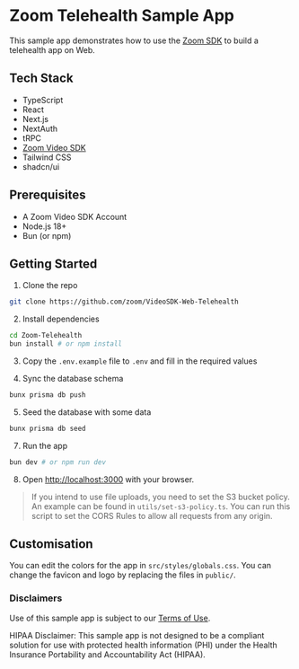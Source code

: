 # Zoom Telehealth Sample App

This sample app demonstrates how to use the [Zoom SDK](https://developers.zoom.us/docs/video-sdk/web/) to build a telehealth app on Web.

## Tech Stack

- TypeScript
- React
- Next.js
- NextAuth
- tRPC
- [Zoom Video SDK](https://developers.zoom.us/docs/video-sdk/web/)
- Tailwind CSS
- shadcn/ui

## Prerequisites

- A Zoom Video SDK Account
- Node.js 18+
- Bun (or npm)

## Getting Started

1. Clone the repo

```bash
git clone https://github.com/zoom/VideoSDK-Web-Telehealth
```

2. Install dependencies

```bash
cd Zoom-Telehealth
bun install # or npm install
```

3. Copy the `.env.example` file to `.env` and fill in the required values

4. Sync the database schema

```bash
bunx prisma db push
```

5. Seed the database with some data

```bash
bunx prisma db seed
```

7. Run the app

```bash
bun dev # or npm run dev
```

8. Open [http://localhost:3000](http://localhost:3000) with your browser.

> If you intend to use file uploads, you need to set the S3 bucket policy. An example can be found in `utils/set-s3-policy.ts`. You can run this script to set the CORS Rules to allow all requests from any origin.

## Customisation

You can edit the colors for the app in `src/styles/globals.css`.
You can change the favicon and logo by replacing the files in `public/`.

### Disclaimers

Use of this sample app is subject to our [Terms of Use](https://explore.zoom.us/en/video-sdk-terms/).

HIPAA Disclaimer: This sample app is not designed to be a compliant solution for use with protected health information (PHI) under the Health Insurance Portability and Accountability Act (HIPAA).
